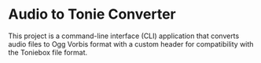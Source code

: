 # Audio to Tonie Converter

This project is a command-line interface (CLI) application that converts audio files to Ogg Vorbis format with a custom header for compatibility with the Toniebox file format.
